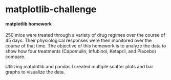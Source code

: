 # matplotlib-challenge #

#### matplotlib homework ####

250 mice were treated through a variety of drug regimes over the course of 45 days. Their physiological responses were then monitored over the course of that time. The objective of this homework is to analyze the data to show how four treatments (Capomulin, Infubinol, Ketapril, and Placebo) compare.

Utilizing matplotlib and pandas I created multiple scatter plots and bar graphs to visualize the data.
